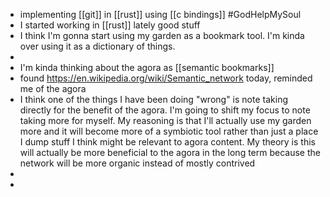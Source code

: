 - implementing [[git]] in [[rust]] using [[c bindings]] #GodHelpMySoul
- I started working in [[rust]] lately good stuff
- I think I'm gonna start using my garden as a bookmark tool. I'm kinda over using it as a dictionary of things.
-
- I'm kinda thinking about the agora as [[semantic bookmarks]]
- found https://en.wikipedia.org/wiki/Semantic_network today, reminded me of the agora
- I think one of the things I have been doing "wrong" is note taking directly for the benefit of the agora. I'm going to shift my focus to note taking more for myself. My reasoning is that I'll actually use my garden more and it will become more of a symbiotic tool rather than just a place I dump stuff I think might be relevant to agora content. My theory is this will actually be more beneficial to the agora in the long term because the network will be more organic instead of mostly contrived
-
-